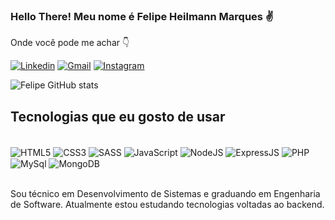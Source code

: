 ### Hello There! Meu nome é Felipe Heilmann Marques ✌️

Onde você pode me achar 👇

[![Linkedin](https://img.shields.io/badge/LinkedIn-0077B5?style=for-the-badge&logo=linkedin&logoColor=white)](https://www.linkedin.com/in/felipe-heilmann-marques-a98534203/)
[![Gmail](https://img.shields.io/badge/Gmail-D14836?style=for-the-badge&logo=gmail&logoColor=white)](mailto:felipeheilmannm@gmail.com)
[![Instagram](https://img.shields.io/badge/Instagram-E4405F?style=for-the-badge&logo=instagram&logoColor=white)](https://www.instagram.com/felipeheilmann/)

![Felipe GitHub stats](https://github-readme-stats.vercel.app/api?username=FelipeHeilmann&show_icons=true&theme=synthwave)

## Tecnologias que eu gosto de usar

<div style="display: inline_block"><br/>
  <img align="center" src="https://img.shields.io/badge/HTML5-E34F26?style=for-the-badge&logo=html5&logoColor=white" alt= HTML5>
  <img align="center" src="https://img.shields.io/badge/CSS3-1572B6?style=for-the-badge&logo=css3&logoColor=white" alt= CSS3>
  <img align="center" src="https://img.shields.io/badge/Sass-CC6699?style=for-the-badge&logo=sass&logoColor=white" alt= SASS>
  <img align="center" src="https://img.shields.io/badge/JavaScript-F7DF1E?style=for-the-badge&logo=javascript&logoColor=black" alt= JavaScript>
  <img align="center" src="https://img.shields.io/badge/Node.js-43853D?style=for-the-badge&logo=node.js&logoColor=white" alt= NodeJS>
  <img align="center" src="https://img.shields.io/badge/Express.js-404D59?style=for-the-badge" alt= ExpressJS>
  <img align="center" src="https://img.shields.io/badge/PHP-777BB4?style=for-the-badge&logo=php&logoColor=white" alt= PHP>
  <img align="center" src="https://img.shields.io/badge/MySQL-00000F?style=for-the-badge&logo=mysql&logoColor=white" alt= MySql>
  <img align="center" src="https://img.shields.io/badge/MongoDB-4EA94B?style=for-the-badge&logo=mongodb&logoColor=white" alt= MongoDB> 
</div><br/>



Sou técnico em Desenvolvimento de Sistemas e graduando em Engenharia de Software.
Atualmente estou estudando tecnologias voltadas ao backend.
